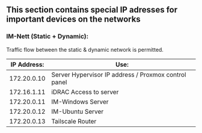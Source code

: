 ## This section contains special IP adresses for important devices on the networks

### IM-Nett (Static + Dynamic):
Traffic flow between the static & dynamic network is permitted.

| IP Address: | Use:                                                 |
| ----------- | ---------------------------------------------------- |
| 172.20.0.10 | Server Hypervisor IP address / Proxmox control panel |
| 172.16.1.11 | iDRAC Access to server                               |
| 172.20.0.11 | IM-Windows Server                                    |
| 172.20.0.12 | IM-Ubuntu Server                                     |
| 172.20.0.13 | Tailscale Router                                     |
